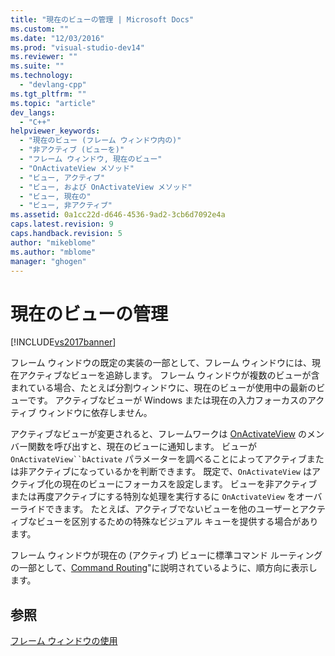 ```yaml
---
title: "現在のビューの管理 | Microsoft Docs"
ms.custom: ""
ms.date: "12/03/2016"
ms.prod: "visual-studio-dev14"
ms.reviewer: ""
ms.suite: ""
ms.technology: 
  - "devlang-cpp"
ms.tgt_pltfrm: ""
ms.topic: "article"
dev_langs: 
  - "C++"
helpviewer_keywords: 
  - "現在のビュー (フレーム ウィンドウ内の)"
  - "非アクティブ (ビューを)"
  - "フレーム ウィンドウ, 現在のビュー"
  - "OnActivateView メソッド"
  - "ビュー, アクティブ"
  - "ビュー, および OnActivateView メソッド"
  - "ビュー, 現在の"
  - "ビュー, 非アクティブ"
ms.assetid: 0a1cc22d-d646-4536-9ad2-3cb6d7092e4a
caps.latest.revision: 9
caps.handback.revision: 5
author: "mikeblome"
ms.author: "mblome"
manager: "ghogen"
---
```

# 現在のビューの管理
[!INCLUDE[vs2017banner](../assembler/inline/includes/vs2017banner.md)]

フレーム ウィンドウの既定の実装の一部として、フレーム ウィンドウには、現在アクティブなビューを追跡します。  フレーム ウィンドウが複数のビューが含まれている場合、たとえば分割ウィンドウに、現在のビューが使用中の最新のビューです。  アクティブなビューが Windows または現在の入力フォーカスのアクティブ ウィンドウに依存しません。  
  
 アクティブなビューが変更されると、フレームワークは [OnActivateView](../Topic/CView::OnActivateView.md) のメンバー関数を呼び出すと、現在のビューに通知します。  ビューが `OnActivateView``bActivate` パラメーターを調べることによってアクティブまたは非アクティブになっているかを判断できます。  既定で、`OnActivateView` はアクティブ化の現在のビューにフォーカスを設定します。  ビューを非アクティブまたは再度アクティブにする特別な処理を実行するに `OnActivateView` をオーバーライドできます。  たとえば、アクティブでないビューを他のユーザーとアクティブなビューを区別するための特殊なビジュアル キューを提供する場合があります。  
  
 フレーム ウィンドウが現在の \(アクティブ\) ビューに標準コマンド ルーティングの一部として、[Command Routing](../mfc/command-routing.md)"に説明されているように、順方向に表示します。  
  
## 参照  
 [フレーム ウィンドウの使用](../Topic/Using%20Frame%20Windows.md)